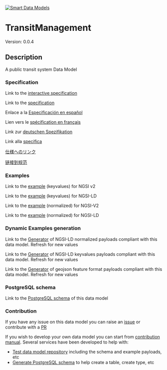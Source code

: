 [![Smart Data Models](https://smartdatamodels.org/wp-content/uploads/2022/01/SmartDataModels_logo.png "Logo")](https://smartdatamodels.org)
# TransitManagement
Version: 0.0.4

## Description 

A public transit system Data Model
### Specification

Link to the [interactive specification](https://swagger.lab.fiware.org/?url=https://smart-data-models.github.io/dataModel.UrbanMobility/TransitManagement/swagger.yaml)

Link to the [specification](https://github.com/smart-data-models/dataModel.UrbanMobility/blob/master/TransitManagement/doc/spec.md)

Enlace a la [Especificación en español](https://github.com/smart-data-models/dataModel.UrbanMobility/blob/master/TransitManagement/doc/spec_ES.md)

Lien vers le [spécification en français](https://github.com/smart-data-models/dataModel.UrbanMobility/blob/master/TransitManagement/doc/spec_FR.md)

Link zur [deutschen Spezifikation](https://github.com/smart-data-models/dataModel.UrbanMobility/blob/master/TransitManagement/doc/spec_DE.md)

Link alla [specifica](https://github.com/smart-data-models/dataModel.UrbanMobility/blob/master/TransitManagement/doc/spec_IT.md)

[仕様へのリンク](https://github.com/smart-data-models/dataModel.UrbanMobility/blob/master/TransitManagement/doc/spec_JA.md)

[链接到规范](https://github.com/smart-data-models/dataModel.UrbanMobility/blob/master/TransitManagement/doc/spec_ZH.md)
### Examples

Link to the [example](https://smart-data-models.github.io/dataModel.UrbanMobility/TransitManagement/examples/example.json) (keyvalues) for NGSI v2

Link to the [example](https://smart-data-models.github.io/dataModel.UrbanMobility/TransitManagement/examples/example.jsonld) (keyvalues) for NGSI-LD

Link to the [example](https://smart-data-models.github.io/dataModel.UrbanMobility/TransitManagement/examples/example-normalized.json) (normalized) for NGSI-V2

Link to the [example](https://smart-data-models.github.io/dataModel.UrbanMobility/TransitManagement/examples/example-normalized.jsonld) (normalized) for NGSI-LD
### Dynamic Examples generation

Link to the [Generator](https://smartdatamodels.org/extra/ngsi-ld_generator.php?schemaUrl=https://raw.githubusercontent.com/smart-data-models/dataModel.UrbanMobility/master/TransitManagement/schema.json&email=info@smartdatamodels.org) of NGSI-LD normalized payloads compliant with this data model. Refresh for new values

Link to the [Generator](https://smartdatamodels.org/extra/ngsi-ld_generator_keyvalues.php?schemaUrl=https://raw.githubusercontent.com/smart-data-models/dataModel.UrbanMobility/master/TransitManagement/schema.json&email=info@smartdatamodels.org) of NGSI-LD keyvalues payloads compliant with this data model. Refresh for new values

Link to the [Generator](https://smartdatamodels.org/extra/geojson_features_generator.php?schemaUrl=https://raw.githubusercontent.com/smart-data-models/dataModel.UrbanMobility/master/TransitManagement/schema.json&email=info@smartdatamodels.org) of geojson feature format payloads compliant with this data model. Refresh for new values
### PostgreSQL schema

Link to the [PostgreSQL schema](https://smart-data-models.github.io/dataModel.UrbanMobility/TransitManagement/schema.sql) of this data model
### Contribution

 If you have any issue on this data model you can raise an [issue](https://github.com/smart-data-models/dataModel.UrbanMobility/issues)  or contribute with a [PR](https://github.com/smart-data-models/dataModel.UrbanMobility/pulls)

 If you wish to develop your own data model you can start from [contribution manual](https://bit.ly/contribution_manual). Several services have been developed to help with: 
 - [Test data model repository](https://smartdatamodels.org/index.php/data-models-contribution-api/) including the schema and example payloads, etc
 - [Generate PostgreSQL schema](https://smartdatamodels.org/index.php/sql-service/) to help create a table, create type, etc